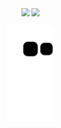 <div align="center">
  <img height= "100" src="https://media2.giphy.com/media/ropITlfdDUN88W58GY/giphy.gif?cid=ecf05e47439z3nxw9bh8bdzmmoemgkrilrqlwazri06mq6v9&rid=giphy.gif&ct=s">
 <img height= "100" src="https://media1.giphy.com/media/cir51mJcAxKe5jnWww/200w.webp?cid=ecf05e47cm24rsv758ig4s5c0leg7wwuft9hn0lvs170mmwd&rid=200w.webp&ct=g">

   
   
  
 

![snake gif](https://github.com/vitoria2002campos/vitoria2002campos/blob/output/github-contribution-grid-snake.svg)


